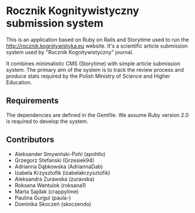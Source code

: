 # Rocznik Kognitywistyczny submission system

This is an application based on Ruby on Rails and Storytime used to run the
http://rocznik.kognitywistyka.eu website. It's a scientific article submission
system used by "Rocznik Kognitywistyczny" journal.

It combines minimalistic CMS (Storytime) with simple article submission system.
The primary aim of the system is to track the review process and produce stats
required by the Polish Ministry of Science and Higher Education.

## Requirements

The dependencies are defined in the Gemfile. We assume Ruby version 2.0 is
required to develop the system.

## Contributors

* Aleksander Smywiński-Pohl (apohllo)
* Grzegorz Stefanski (Grzesiek94)
* Adrianna Dąbkowska (AdriannaDab)
* Izabela Krzysztofik (izabelakrzysztofik)
* Aleksandra Zurawska (zuravska)
* Roksana Wantulok (roksana1)
* Marta Sajdak (crappylime)
* Paulina Gurgul (paula-)
* Dominika Skoczeń (skoczendo)
